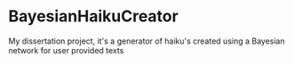 # BayesianHaikuCreator
My dissertation project, it's a generator of haiku's created using a Bayesian network for user provided texts
